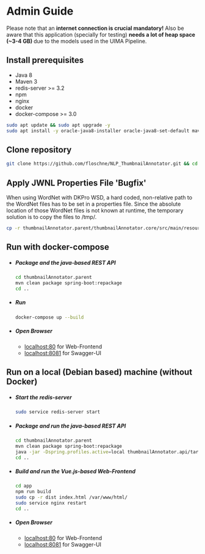 # Admin Guide
Please note that an <b>internet connection is crucial mandatory!</b> Also be aware that this application (specially for testing) <b>needs a lot of heap space (~3-4 GB) </b> due to the models used in the UIMA Pipeline. 
## Install prerequisites
- Java 8
- Maven 3
- redis-server >= 3.2
- npm
- nginx
- docker
- docker-compose >= 3.0

```bash
sudo apt update && sudo apt upgrade -y 
sudo apt install -y oracle-java8-installer oracle-java8-set-default maven npm nginx redis-server docker docker-compose
```

## Clone repository
  ```bash
  git clone https://github.com/floschne/NLP_ThumbnailAnnotator.git && cd NLP_ThumbnailAnnotator
  ```

## Apply JWNL Properties File 'Bugfix'
When using WordNet with DKPro WSD, a hard coded, non-relative path to the WordNet files has to be set in a properties file. Since the absolute location of those WordNet files is not known at runtime, the temporary solution is to copy the files to /tmp/.
  ```bash
  cp -r thumbnailAnnotator.parent/thumbnailAnnotator.core/src/main/resources/WordNet-3.0 /tmp/
  ```

## Run with docker-compose

- ##### Package and the java-based REST API
  ```bash
  cd thumbnailAnnotator.parent
  mvn clean package spring-boot:repackage
  cd ..
  ```
- ##### Run
  ```bash
  docker-compose up --build
  ```
- ##### Open Browser
  - [localhost:80](http://localhost:80) for Web-Frontend
  - [localhost:8081](http://localhost:8081) for Swagger-UI 

## Run on a local (Debian based) machine (without Docker)

- ##### Start the redis-server  
  ```bash
  sudo service redis-server start
  ```
  
- ##### Package and run the java-based REST API
  ```bash
  cd thumbnailAnnotator.parent
  mvn clean package spring-boot:repackage
  java -jar -Dspring.profiles.active=local thumbnailAnnotator.api/target/thumbnailAnnotator.api-0.1.BETA.jar &
  cd ..
  ```
- ##### Build and run the Vue.js-based Web-Frontend
  ```bash
  cd app
  npm run build
  sudo cp -r dist index.html /var/www/html/
  sudo service nginx restart
  cd ..
  ```
- ##### Open Browser
  - [localhost:80](http://localhost:80) for Web-Frontend
  - [localhost:8081](http://localhost:8081) for Swagger-UI 

